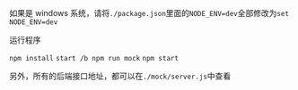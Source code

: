 

如果是 windows 系统，请将`./package.json`里面的`NODE_ENV=dev`全部修改为`set NODE_ENV=dev`

运行程序

`npm install`
`start /b npm run mock`
`npm start`

另外，所有的后端接口地址，都可以在`./mock/server.js`中查看


